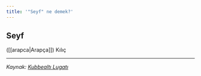 ```yaml
---
title: '"Seyf" ne demek?'
---
```

## Seyf
([[arapca|Arapça]]) Kılıç

---
*Kaynak: [Kubbealtı Lugatı](https://lugatim.com/s/seyf)*
